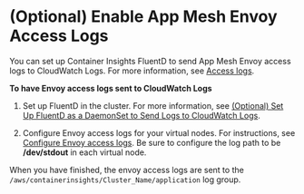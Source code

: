 # \(Optional\) Enable App Mesh Envoy Access Logs<a name="ContainerInsights-Prometheus-Sample-Workloads-appmesh-envoy"></a>

You can set up Container Insights FluentD to send App Mesh Envoy access logs to CloudWatch Logs\. For more information, see [Access logs](https://docs.aws.amazon.com/app-mesh/latest/userguide/envoy.html#envoy-logs)\.

**To have Envoy access logs sent to CloudWatch Logs**

1. Set up FluentD in the cluster\. For more information, see [\(Optional\) Set Up FluentD as a DaemonSet to Send Logs to CloudWatch Logs](Container-Insights-setup-logs.md)\.

1. Configure Envoy access logs for your virtual nodes\. For instructions, see [Configure Envoy access logs](https://docs.aws.amazon.com/app-mesh/latest/userguide/observability.html#envoy-logs)\. Be sure to configure the log path to be **/dev/stdout** in each virtual node\.

When you have finished, the envoy access logs are sent to the `/aws/containerinsights/Cluster_Name/application` log group\.
